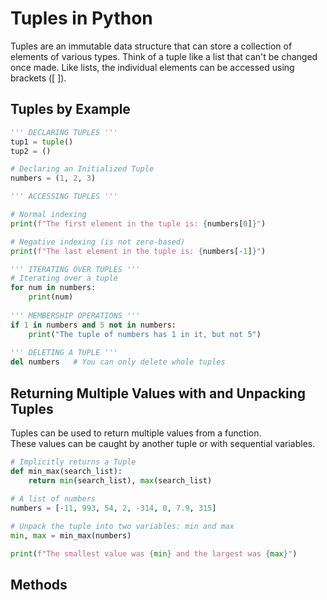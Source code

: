 # Tuples in Python
Tuples are an immutable data structure that can store a collection of elements of various types. Think of a tuple like a list that can't be changed once made.
Like lists, the individual elements can be accessed using brackets (\[ \]).

## Tuples by Example
```Python
''' DECLARING TUPLES '''
tup1 = tuple()   
tup2 = ()

# Declaring an Initialized Tuple
numbers = (1, 2, 3)

''' ACCESSING TUPLES '''

# Normal indexing
print(f"The first element in the tuple is: {numbers[0]}")

# Negative indexing (is not zero-based)
print(f"The last element in the tuple is: {numbers[-1]}")

''' ITERATING OVER TUPLES '''
# Iterating over a tuple
for num in numbers:
    print(num)
    
''' MEMBERSHIP OPERATIONS '''
if 1 in numbers and 5 not in numbers:
    print("The tuple of numbers has 1 in it, but not 5")
    
''' DELETING A TUPLE '''
del numbers   # You can only delete whole tuples
```

## Returning Multiple Values with and Unpacking Tuples
Tuples can be used to return multiple values from a function. <br />
These values can be caught by another tuple or with sequential variables.

```Python
# Implicitly returns a Tuple
def min_max(search_list):
    return min(search_list), max(search_list)
    
# A list of numbers
numbers = [-11, 993, 54, 2, -314, 0, 7.9, 315]

# Unpack the tuple into two variables: min and max
min, max = min_max(numbers)

print(f"The smallest value was {min} and the largest was {max}")
```

## Methods
